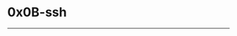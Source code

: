 # 0x0B-ssh
---------------------------------------------------------------------------------------------------------------------------------------------------------------